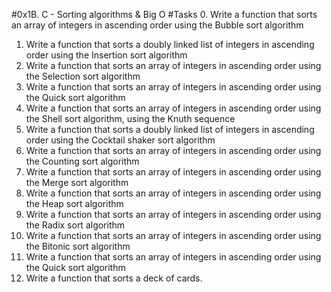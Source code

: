 #0x1B. C - Sorting algorithms & Big O
#Tasks
0. Write a function that sorts an array of integers in ascending order using the Bubble sort algorithm
1. Write a function that sorts a doubly linked list of integers in ascending order using the Insertion sort algorithm
2. Write a function that sorts an array of integers in ascending order using the Selection sort algorithm
3. Write a function that sorts an array of integers in ascending order using the Quick sort algorithm
4. Write a function that sorts an array of integers in ascending order using the Shell sort algorithm, using the Knuth sequence
5. Write a function that sorts a doubly linked list of integers in ascending order using the Cocktail shaker sort algorithm
6. Write a function that sorts an array of integers in ascending order using the Counting sort algorithm
7. Write a function that sorts an array of integers in ascending order using the Merge sort algorithm
8. Write a function that sorts an array of integers in ascending order using the Heap sort algorithm
9. Write a function that sorts an array of integers in ascending order using the Radix sort algorithm
10. Write a function that sorts an array of integers in ascending order using the Bitonic sort algorithm
11. Write a function that sorts an array of integers in ascending order using the Quick sort algorithm
12. Write a function that sorts a deck of cards.

